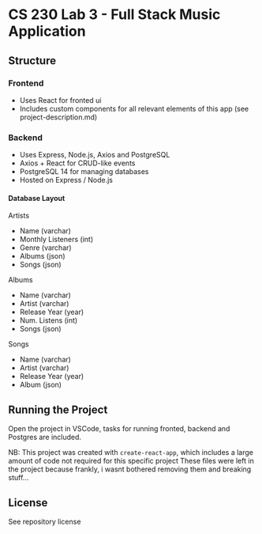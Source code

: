 # CS 230 Lab 3 - Full Stack Music Application

## Structure

### Frontend
- Uses React for fronted ui
- Includes custom components for all relevant elements of this app (see project-description.md)

### Backend
- Uses Express, Node.js, Axios and PostgreSQL
- Axios + React for CRUD-like events
- PostgreSQL 14 for managing databases
- Hosted on Express / Node.js

#### Database Layout

Artists
- Name (varchar)
- Monthly Listeners (int)
- Genre (varchar)
- Albums (json)
- Songs (json)

Albums
- Name (varchar)
- Artist (varchar)
- Release Year (year)
- Num. Listens (int)
- Songs (json)

Songs
- Name (varchar)
- Artist (varchar)
- Release Year (year)
- Album (json)

## Running the Project

Open the project in VSCode, tasks for running fronted, backend and Postgres are included.


NB: This project was created with `create-react-app`, which includes a large amount of code not required for this specific project
These files were left in the project because frankly, i wasnt bothered removing them and breaking stuff...

## License

See repository license
